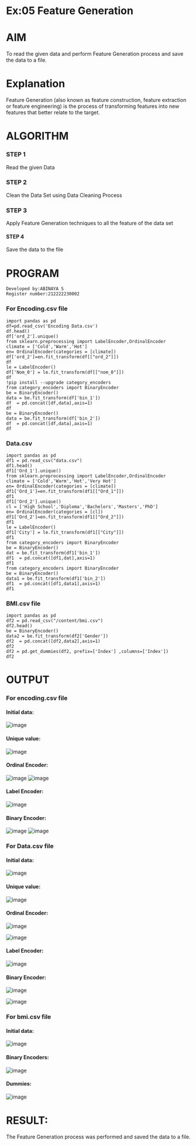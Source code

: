 # Ex:05 Feature Generation

# AIM
To read the given data and perform Feature Generation process and save the data to a file.

# Explanation
Feature Generation (also known as feature construction, feature extraction or feature engineering) is the process of transforming features into new features that better relate to the target.
# ALGORITHM
### STEP 1
Read the given Data
### STEP 2
Clean the Data Set using Data Cleaning Process
### STEP 3
Apply Feature Generation techniques to all the feature of the data set
#### STEP 4
Save the data to the file

# PROGRAM
```
Developed by:ABINAYA S
Register number:212222230002
```
### For Encoding.csv file
```
import pandas as pd
df=pd.read_csv('Encoding Data.csv')
df.head()
df['ord_2'].unique()
from sklearn.preprocessing import LabelEncoder,OrdinalEncoder
climate = ['Cold','Warm','Hot']
en= OrdinalEncoder(categories = [climate])
df['ord_2']=en.fit_transform(df[["ord_2"]])
df
le = LabelEncoder()
df['Nom_0'] = le.fit_transform(df[["nom_0"]])
df
!pip install --upgrade category_encoders
from category_encoders import BinaryEncoder
be = BinaryEncoder()
data = be.fit_transform(df['bin_1'])
df  = pd.concat([df,data],axis=1)
df
be = BinaryEncoder()
data = be.fit_transform(df['bin_2'])
df  = pd.concat([df,data],axis=1)
df
```
### Data.csv
```
import pandas as pd
df1 = pd.read_csv("data.csv")
df1.head()
df1['Ord_1'].unique()
from sklearn.preprocessing import LabelEncoder,OrdinalEncoder
climate = ['Cold','Warm','Hot','Very Hot']
en= OrdinalEncoder(categories = [climate])
df1['Ord_1']=en.fit_transform(df1[["Ord_1"]])
df1
df1['Ord_2'].unique()
cl = ['High School','Diploma','Bachelors','Masters','PhD']
en= OrdinalEncoder(categories = [cl])
df1['Ord_2']=en.fit_transform(df1[["Ord_2"]])
df1
le = LabelEncoder()
df1['City'] = le.fit_transform(df1[["City"]])
df1
from category_encoders import BinaryEncoder
be = BinaryEncoder()
dat = be.fit_transform(df1['bin_1'])
df1  = pd.concat([df1,dat],axis=1)
df1
from category_encoders import BinaryEncoder
be = BinaryEncoder()
data1 = be.fit_transform(df1['bin_2'])
df1  = pd.concat([df1,data1],axis=1)
df1
```
### BMI.csv file
```
import pandas as pd
df2 = pd.read_csv("/content/bmi.csv")
df2.head()
be = BinaryEncoder()
data2 = be.fit_transform(df2['Gender'])
df2  = pd.concat([df2,data2],axis=1)
df2
df2 = pd.get_dummies(df2, prefix=['Index'] ,columns=['Index'])
df2
```

# OUTPUT

### For encoding.csv file
#### Initial data:
![image](https://github.com/abinayasangeetha/ODD2023-Datascience-Ex-05/assets/119393675/f4fe37e3-ba5c-4b95-8d55-91476fe4ac55)

#### Unique value:
![image](https://github.com/abinayasangeetha/ODD2023-Datascience-Ex-05/assets/119393675/339a8e85-5579-4b62-add2-81ddd5ffb991)


#### Ordinal Encoder:
![image](https://github.com/abinayasangeetha/ODD2023-Datascience-Ex-05/assets/119393675/5b0836ec-072c-4eb4-88aa-ff07d98f2e51)
![image](https://github.com/abinayasangeetha/ODD2023-Datascience-Ex-05/assets/119393675/e803c3f7-a88f-4a55-8f83-d8f3a6af842e)


#### Label Encoder:
![image](https://github.com/abinayasangeetha/ODD2023-Datascience-Ex-05/assets/119393675/c8eee661-21b0-49f5-926c-c271fe62c332)


#### Binary Encoder:
![image](https://github.com/abinayasangeetha/ODD2023-Datascience-Ex-05/assets/119393675/e81127c4-e6d3-4b39-a284-3f88ae525aae)
![image](https://github.com/abinayasangeetha/ODD2023-Datascience-Ex-05/assets/119393675/cfcce2d7-cfe5-479f-acb6-84daa689cbc9)

### For Data.csv file

#### Initial data:
![image](https://github.com/abinayasangeetha/ODD2023-Datascience-Ex-05/assets/119393675/0ec23774-c2aa-488f-981e-6b93074880b3)

#### Unique value:


![image](https://github.com/abinayasangeetha/ODD2023-Datascience-Ex-05/assets/119393675/9b6dfed0-c23d-4553-a43f-af1aed5bce87)


#### Ordinal Encoder:

![image](https://github.com/abinayasangeetha/ODD2023-Datascience-Ex-05/assets/119393675/c714e4a4-943b-4b0d-a6a5-97883ef6c58c)

![image](https://github.com/abinayasangeetha/ODD2023-Datascience-Ex-05/assets/119393675/2bfced59-1371-41a8-b6cc-df7731ba0935)


#### Label Encoder:

![image](https://github.com/abinayasangeetha/ODD2023-Datascience-Ex-05/assets/119393675/65051665-c5eb-4cec-82bd-bbe0f93a721d)


#### Binary Encoder:

![image](https://github.com/abinayasangeetha/ODD2023-Datascience-Ex-05/assets/119393675/acafeb0d-bc25-4e32-9248-e4db0bc73156)

![image](https://github.com/abinayasangeetha/ODD2023-Datascience-Ex-05/assets/119393675/d406ca2e-fdef-43df-8712-6d0d64038044)

### For bmi.csv file

#### Initial data:

![image](https://github.com/abinayasangeetha/ODD2023-Datascience-Ex-05/assets/119393675/9dcb8853-e71b-4442-8493-3ab51cd4673c)


#### Binary Encoders:

![image](https://github.com/abinayasangeetha/ODD2023-Datascience-Ex-05/assets/119393675/0e692be9-0d3b-4b50-8061-93bc43dbfa00)


#### Dummies:

![image](https://github.com/abinayasangeetha/ODD2023-Datascience-Ex-05/assets/119393675/c22a3106-9968-4dfe-a23d-e4e7e324c419)


# RESULT:
The Feature Generation process was performed and saved the data to a file.
